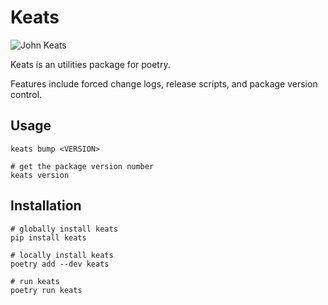 # Keats

![John Keats](assets/keats.jpg)

Keats is an utilities package for poetry.

Features include forced change logs, release scripts, and package version control.

## Usage

```
keats bump <VERSION>
```

```
# get the package version number
keats version
```

## Installation


```
# globally install keats
pip install keats
```

```
# locally install keats
poetry add --dev keats

# run keats
poetry run keats
```